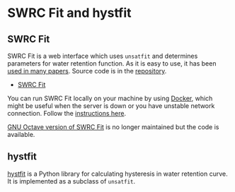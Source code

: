 # SWRC Fit and hystfit

## SWRC Fit
SWRC Fit is a web interface which uses `unsatfit` and determines parameters for water retention function. As it is easy to use, it has been [used in many papers](https://scholar.google.com/citations?view_op=view_citation&hl=en&user=Gs_ABawAAAAJ&citation_for_view=Gs_ABawAAAAJ:9yKSN-GCB0IC).
 Source code is in the [repository](https://github.com/sekika/unsatfit/tree/main/swrcfit).

- [SWRC Fit](https://seki.webmasters.gr.jp/swrc/)

You can run SWRC Fit locally on your machine by using [Docker](https://www.docker.com/), which might be useful when the server is down or you have unstable network connection. Follow the [instructions here](https://github.com/sekika/unsatfit/blob/main/docker/Readme.md).

[GNU Octave version of SWRC Fit](https://github.com/sekika/swrcfit/blob/master/doc/en/README.md) is no longer maintained but the code is available.

## hystfit
[hystfit](https://sekika.github.io/hystfit/) is a Python library for calculating hysteresis in water retention curve. It is implemented as a subclass of `unsatfit`.
